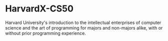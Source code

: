 # HarvardX-CS50
 Harvard University's introduction to the intellectual enterprises of computer science and the art of programming for majors and non-majors alike, with or without prior programming experience. 
